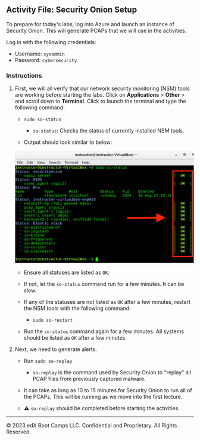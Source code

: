 ## Activity File: Security Onion Setup

To prepare for today's labs, log into Azure and launch an instance of Security Onion. This will generate PCAPs that we will use in the activities.

Log in with the following credentials:

- Username: `sysadmin`
- Password: `cybersecurity`

### Instructions 

1. First, we will all verify that our network security monitoring (NSM) tools are working before starting the labs. Click on **Applications** > **Other** > and scroll down to **Terminal**. Click to launch the terminal and type the following command:
   
    - `sudo so-status`
      
       - `so-status`: Checks the status of currently installed NSM tools.
   
    - Output should look similar to below:
   
     ![NSM Status](SO%20Status.png)
   
      - Ensure all statuses are listed as `OK`.
      - If not, let the `so-status` command run for a few minutes. It can be slow.
   
    - If any of the statuses are not listed as `OK` after a few minutes, restart the NSM tools with the following command:

       - `sudo so-restart`
   
    - Run the `so-status` command again for a few minutes. All systems should be listed as `OK` after a few minutes.


2. Next, we need to generate alerts.  

   - Run `sudo so-replay`

      - `so-replay` is the command used by Security Onion to "replay" all PCAP files from previously captured malware.

   - It can take as long as 10 to 15 minutes for Security Onion to run all of the PCAPs. This will be running as we move into the first lecture. 

   - :warning: `so-replay` should be completed before starting the activities.

---
© 2023 edX Boot Camps LLC. Confidential and Proprietary. All Rights Reserved.
